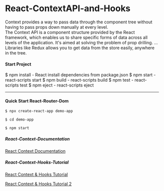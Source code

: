 # React-ContextAPI-and-Hooks

Context provides a way to pass data through the component tree without having to pass props down manually at every level.<br/>
The Context API is a component structure provided by the React framework, which enables us to share specific forms of data across all levels of the application. It's aimed at solving the problem of prop drilling. ... Libraries like Redux allows you to get data from the store easily, anywhere in the tree.


#### Start Project

$ npm install - React install dependencies from package.json
$ npm start - react-scripts start
$ npm build - react-scripts build
$ npm test - react-scripts test
$ npm eject - react-scripts eject


------------------------------------------


#### Quick Start React-Router-Dom

``` $ npx create-react-app demo-app ```

``` $ cd demo-app ```

``` $ npm start ```



##### React-Context-Documentation
[React Context Documentation](https://reactjs.org/docs/context.html)



##### React-Context-Hooks-Tutorial
[React Context & Hooks Tutorial](https://www.youtube.com/watch?v=XkBB3pPY3t8)


[React Context & Hooks Tutorial 2](https://www.google.com/search?q=context+api&oq=context+api&aqs=chrome..69i57j0l7.36943j0j7&sourceid=chrome&ie=UTF-8#kpvalbx=_3MHlXrylCZKckgX597GAAw70)